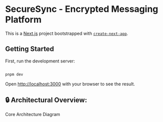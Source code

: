 # SecureSync - Encrypted Messaging Platform

This is a [Next.js](https://nextjs.org) project bootstrapped with [`create-next-app`](https://nextjs.org/docs/app/api-reference/cli/create-next-app).

## Getting Started

First, run the development server:

```bash

pnpm dev

```

Open [http://localhost:3000](http://localhost:3000) with your browser to see the result.

## 🔒 Architectural Overview:

Core Architecture Diagram

